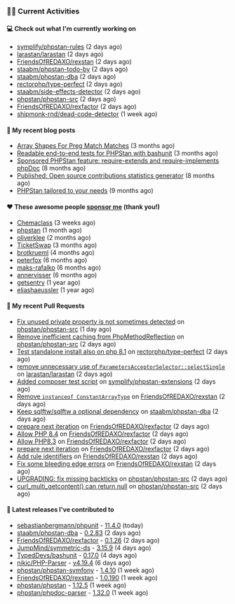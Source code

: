 ### 👨‍💻 Current Activities


#### 💻 Check out what I'm currently working on

- [symplify/phpstan-rules](https://github.com/symplify/phpstan-rules) (2 days ago)
- [larastan/larastan](https://github.com/larastan/larastan) (2 days ago)
- [FriendsOfREDAXO/rexstan](https://github.com/FriendsOfREDAXO/rexstan) (2 days ago)
- [staabm/phpstan-todo-by](https://github.com/staabm/phpstan-todo-by) (2 days ago)
- [staabm/phpstan-dba](https://github.com/staabm/phpstan-dba) (2 days ago)
- [rectorphp/type-perfect](https://github.com/rectorphp/type-perfect) (2 days ago)
- [staabm/side-effects-detector](https://github.com/staabm/side-effects-detector) (2 days ago)
- [phpstan/phpstan-src](https://github.com/phpstan/phpstan-src) (2 days ago)
- [FriendsOfREDAXO/rexfactor](https://github.com/FriendsOfREDAXO/rexfactor) (2 days ago)
- [shipmonk-rnd/dead-code-detector](https://github.com/shipmonk-rnd/dead-code-detector) (1 week ago)


#### 📜 My recent blog posts

- [Array Shapes For Preg Match Matches](https://staabm.github.io/2024/07/05/array-shapes-for-preg-match-matches.html) (3 months ago)
- [Readable end-to-end tests for PHPStan with bashunit](https://staabm.github.io/2024/06/28/readable-phpstan-end-to-end-tests-with-bashunit.html) (3 months ago)
- [Sponsored PHPStan feature: require-extends and require-implements phpDoc](https://staabm.github.io/2024/01/15/phpstan-require-extends-implements.html) (8 months ago)
- [Published: Open source contributions statistics generator](https://staabm.github.io/2024/01/10/oss-contribs-published.html) (8 months ago)
- [PHPStan tailored to your needs](https://staabm.github.io/2024/01/01/phpstan-customizing.html) (9 months ago)


#### ❤️ These awesome people [sponsor me](https://github.com/sponsors/staabm) (thank you!)

- [Chemaclass](https://github.com/Chemaclass) (3 weeks ago)
- [phpstan](https://github.com/phpstan) (1 month ago)
- [oliverklee](https://github.com/oliverklee) (2 months ago)
- [TicketSwap](https://github.com/TicketSwap) (3 months ago)
- [brotkrueml](https://github.com/brotkrueml) (4 months ago)
- [peterfox](https://github.com/peterfox) (6 months ago)
- [maks-rafalko](https://github.com/maks-rafalko) (6 months ago)
- [annervisser](https://github.com/annervisser) (6 months ago)
- [getsentry](https://github.com/getsentry) (1 year ago)
- [eliashaeussler](https://github.com/eliashaeussler) (1 year ago)


#### 🔨 My recent Pull Requests

- [Fix unused private property is not sometimes detected](https://github.com/phpstan/phpstan-src/pull/3539) on [phpstan/phpstan-src](https://github.com/phpstan/phpstan-src) (1 day ago)
- [Remove inefficient caching from PhpMethodReflection](https://github.com/phpstan/phpstan-src/pull/3534) on [phpstan/phpstan-src](https://github.com/phpstan/phpstan-src) (2 days ago)
- [Test standalone install also on php 8.1](https://github.com/rectorphp/type-perfect/pull/46) on [rectorphp/type-perfect](https://github.com/rectorphp/type-perfect) (2 days ago)
- [remove unnecessary use of `ParametersAcceptorSelector::selectSingle`](https://github.com/larastan/larastan/pull/2054) on [larastan/larastan](https://github.com/larastan/larastan) (2 days ago)
- [Added composer test script](https://github.com/symplify/phpstan-extensions/pull/10) on [symplify/phpstan-extensions](https://github.com/symplify/phpstan-extensions) (2 days ago)
- [Remove `instanceof ConstantArrayType`](https://github.com/FriendsOfREDAXO/rexstan/pull/765) on [FriendsOfREDAXO/rexstan](https://github.com/FriendsOfREDAXO/rexstan) (2 days ago)
- [Keep sqlftw/sqlftw a optional dependency](https://github.com/staabm/phpstan-dba/pull/690) on [staabm/phpstan-dba](https://github.com/staabm/phpstan-dba) (2 days ago)
- [prepare next iteration](https://github.com/FriendsOfREDAXO/rexfactor/pull/191) on [FriendsOfREDAXO/rexfactor](https://github.com/FriendsOfREDAXO/rexfactor) (2 days ago)
- [Allow PHP 8.4](https://github.com/FriendsOfREDAXO/rexfactor/pull/190) on [FriendsOfREDAXO/rexfactor](https://github.com/FriendsOfREDAXO/rexfactor) (2 days ago)
- [Allow PHP8.3](https://github.com/FriendsOfREDAXO/rexfactor/pull/189) on [FriendsOfREDAXO/rexfactor](https://github.com/FriendsOfREDAXO/rexfactor) (2 days ago)
- [prepare next iteration](https://github.com/FriendsOfREDAXO/rexfactor/pull/188) on [FriendsOfREDAXO/rexfactor](https://github.com/FriendsOfREDAXO/rexfactor) (2 days ago)
- [Add rule identifiers](https://github.com/FriendsOfREDAXO/rexstan/pull/764) on [FriendsOfREDAXO/rexstan](https://github.com/FriendsOfREDAXO/rexstan) (2 days ago)
- [Fix some bleeding edge errors](https://github.com/FriendsOfREDAXO/rexstan/pull/763) on [FriendsOfREDAXO/rexstan](https://github.com/FriendsOfREDAXO/rexstan) (2 days ago)
- [UPGRADING: fix missing backticks](https://github.com/phpstan/phpstan-src/pull/3528) on [phpstan/phpstan-src](https://github.com/phpstan/phpstan-src) (2 days ago)
- [curl_multi_getcontent() can return null](https://github.com/phpstan/phpstan-src/pull/3527) on [phpstan/phpstan-src](https://github.com/phpstan/phpstan-src) (2 days ago)


#### 🔭 Latest releases I've contributed to

- [sebastianbergmann/phpunit](https://github.com/sebastianbergmann/phpunit) - [11.4.0](https://github.com/sebastianbergmann/phpunit/releases/tag/11.4.0) (today)
- [staabm/phpstan-dba](https://github.com/staabm/phpstan-dba) - [0.2.83](https://github.com/staabm/phpstan-dba/releases/tag/0.2.83) (2 days ago)
- [FriendsOfREDAXO/rexfactor](https://github.com/FriendsOfREDAXO/rexfactor) - [0.1.26](https://github.com/FriendsOfREDAXO/rexfactor/releases/tag/0.1.26) (2 days ago)
- [JumpMind/symmetric-ds](https://github.com/JumpMind/symmetric-ds) - [3.15.9](https://github.com/JumpMind/symmetric-ds/releases/tag/3.15.9) (4 days ago)
- [TypedDevs/bashunit](https://github.com/TypedDevs/bashunit) - [0.17.0](https://github.com/TypedDevs/bashunit/releases/tag/0.17.0) (4 days ago)
- [nikic/PHP-Parser](https://github.com/nikic/PHP-Parser) - [v4.19.4](https://github.com/nikic/PHP-Parser/releases/tag/v4.19.4) (6 days ago)
- [phpstan/phpstan-symfony](https://github.com/phpstan/phpstan-symfony) - [1.4.10](https://github.com/phpstan/phpstan-symfony/releases/tag/1.4.10) (1 week ago)
- [FriendsOfREDAXO/rexstan](https://github.com/FriendsOfREDAXO/rexstan) - [1.0.190](https://github.com/FriendsOfREDAXO/rexstan/releases/tag/1.0.190) (1 week ago)
- [phpstan/phpstan](https://github.com/phpstan/phpstan) - [1.12.5](https://github.com/phpstan/phpstan/releases/tag/1.12.5) (1 week ago)
- [phpstan/phpdoc-parser](https://github.com/phpstan/phpdoc-parser) - [1.32.0](https://github.com/phpstan/phpdoc-parser/releases/tag/1.32.0) (1 week ago)
